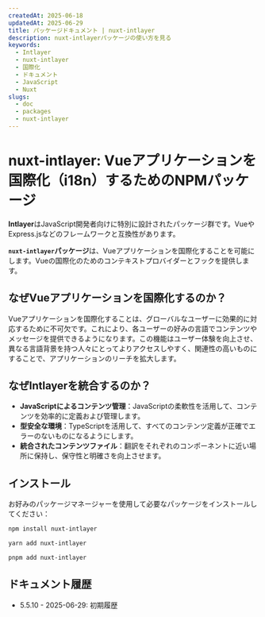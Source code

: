 ```yaml
---
createdAt: 2025-06-18
updatedAt: 2025-06-29
title: パッケージドキュメント | nuxt-intlayer
description: nuxt-intlayerパッケージの使い方を見る
keywords:
  - Intlayer
  - nuxt-intlayer
  - 国際化
  - ドキュメント
  - JavaScript
  - Nuxt
slugs:
  - doc
  - packages
  - nuxt-intlayer
---
```


# nuxt-intlayer: Vueアプリケーションを国際化（i18n）するためのNPMパッケージ

**Intlayer**はJavaScript開発者向けに特別に設計されたパッケージ群です。VueやExpress.jsなどのフレームワークと互換性があります。

**`nuxt-intlayer`パッケージ**は、Vueアプリケーションを国際化することを可能にします。Vueの国際化のためのコンテキストプロバイダーとフックを提供します。

## なぜVueアプリケーションを国際化するのか？

Vueアプリケーションを国際化することは、グローバルなユーザーに効果的に対応するために不可欠です。これにより、各ユーザーの好みの言語でコンテンツやメッセージを提供できるようになります。この機能はユーザー体験を向上させ、異なる言語背景を持つ人々にとってよりアクセスしやすく、関連性の高いものにすることで、アプリケーションのリーチを拡大します。

## なぜIntlayerを統合するのか？

- **JavaScriptによるコンテンツ管理**：JavaScriptの柔軟性を活用して、コンテンツを効率的に定義および管理します。
- **型安全な環境**：TypeScriptを活用して、すべてのコンテンツ定義が正確でエラーのないものになるようにします。
- **統合されたコンテンツファイル**：翻訳をそれぞれのコンポーネントに近い場所に保持し、保守性と明確さを向上させます。

## インストール

お好みのパッケージマネージャーを使用して必要なパッケージをインストールしてください：

```bash packageManager="npm"
npm install nuxt-intlayer
```

```bash packageManager="yarn"
yarn add nuxt-intlayer
```

```bash packageManager="pnpm"
pnpm add nuxt-intlayer
```

## ドキュメント履歴

- 5.5.10 - 2025-06-29: 初期履歴
